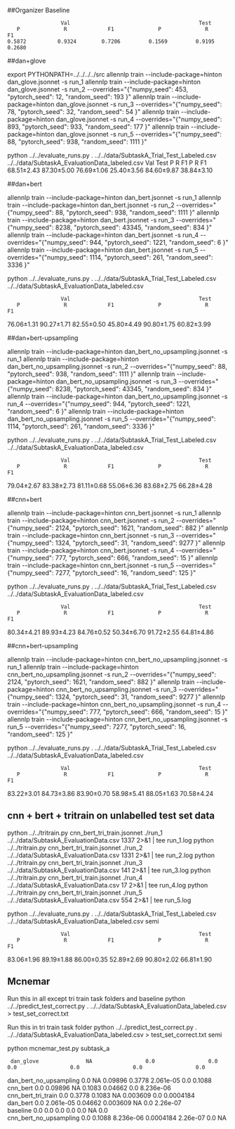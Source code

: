 ##Organizer Baseline

                     Val                                         Test
       P              R             F1              P              R             F1
    0.5872          0.9324        0.7206         0.1569         0.9195         0.2680


##dan+glove

export PYTHONPATH=../../../../src
allennlp train --include-package=hinton dan_glove.jsonnet -s run_1
allennlp train --include-package=hinton dan_glove.jsonnet -s run_2 --overrides="{"numpy_seed": 453, "pytorch_seed": 12, "random_seed": 193 }"
allennlp train --include-package=hinton dan_glove.jsonnet -s run_3 --overrides="{"numpy_seed": 78, "pytorch_seed": 32, "random_seed":  54 }"
allennlp train --include-package=hinton dan_glove.jsonnet -s run_4 --overrides="{"numpy_seed": 893, "pytorch_seed": 933, "random_seed": 177 }"
allennlp train --include-package=hinton dan_glove.jsonnet -s run_5 --overrides="{"numpy_seed": 88, "pytorch_seed": 938, "random_seed":  1111 }"


python ../../evaluate_runs.py . ../../data/SubtaskA_Trial_Test_Labeled.csv ../../data/SubtaskA_EvaluationData_labeled.csv
                     Val                                         Test
       P              R             F1              P              R             F1
  68.51±2.43     87.30±5.00     76.69±1.06     25.40±3.56     84.60±9.87     38.84±3.10


##dan+bert

allennlp train --include-package=hinton dan_bert.jsonnet -s run_1
allennlp train --include-package=hinton dan_bert.jsonnet -s run_2 --overrides="{"numpy_seed": 88, "pytorch_seed": 938, "random_seed":  1111 }"
allennlp train --include-package=hinton dan_bert.jsonnet -s run_3 --overrides="{"numpy_seed": 8238, "pytorch_seed": 43345, "random_seed":  834 }"
allennlp train --include-package=hinton dan_bert.jsonnet -s run_4 --overrides="{"numpy_seed": 944, "pytorch_seed": 1221, "random_seed":  6 }"
allennlp train --include-package=hinton dan_bert.jsonnet -s run_5 --overrides="{"numpy_seed": 1114, "pytorch_seed": 261, "random_seed": 3336 }"


python ../../evaluate_runs.py . ../../data/SubtaskA_Trial_Test_Labeled.csv ../../data/SubtaskA_EvaluationData_labeled.csv

                     Val                                         Test
       P              R             F1              P              R             F1
  76.06±1.31     90.27±1.71     82.55±0.50     45.80±4.49     90.80±1.75     60.82±3.99


##dan+bert-upsampling

allennlp train --include-package=hinton dan_bert_no_upsampling.jsonnet -s run_1
allennlp train --include-package=hinton dan_bert_no_upsampling.jsonnet -s run_2 --overrides="{"numpy_seed": 88, "pytorch_seed": 938, "random_seed":  1111 }"
allennlp train --include-package=hinton dan_bert_no_upsampling.jsonnet -s run_3 --overrides="{"numpy_seed": 8238, "pytorch_seed": 43345, "random_seed":  834 }"
allennlp train --include-package=hinton dan_bert_no_upsampling.jsonnet -s run_4 --overrides="{"numpy_seed": 944, "pytorch_seed": 1221, "random_seed":  6 }"
allennlp train --include-package=hinton dan_bert_no_upsampling.jsonnet -s run_5 --overrides="{"numpy_seed": 1114, "pytorch_seed": 261, "random_seed": 3336 }"


python ../../evaluate_runs.py . ../../data/SubtaskA_Trial_Test_Labeled.csv ../../data/SubtaskA_EvaluationData_labeled.csv


                     Val                                         Test
       P              R             F1              P              R             F1
  79.04±2.67     83.38±2.73     81.11±0.68     55.06±6.36     83.68±2.75     66.28±4.28

##cnn+bert


allennlp train --include-package=hinton cnn_bert.jsonnet -s run_1
allennlp train --include-package=hinton cnn_bert.jsonnet -s run_2 --overrides="{"numpy_seed": 2124, "pytorch_seed": 1621, "random_seed": 882 }"
allennlp train --include-package=hinton cnn_bert.jsonnet -s run_3 --overrides="{"numpy_seed": 1324, "pytorch_seed": 31, "random_seed": 9277 }"
allennlp train --include-package=hinton cnn_bert.jsonnet -s run_4 --overrides="{"numpy_seed": 777, "pytorch_seed": 666, "random_seed": 15 }"
allennlp train --include-package=hinton cnn_bert.jsonnet -s run_5 --overrides="{"numpy_seed": 7277, "pytorch_seed": 16, "random_seed": 125 }"


python ../../evaluate_runs.py . ../../data/SubtaskA_Trial_Test_Labeled.csv ../../data/SubtaskA_EvaluationData_labeled.csv

                     Val                                         Test
       P              R             F1              P              R             F1
  80.34±4.21     89.93±4.23     84.76±0.52     50.34±6.70     91.72±2.55     64.81±4.86



##cnn+bert-upsampling


allennlp train --include-package=hinton cnn_bert_no_upsampling.jsonnet -s run_1
allennlp train --include-package=hinton cnn_bert_no_upsampling.jsonnet -s run_2 --overrides="{"numpy_seed": 2124, "pytorch_seed": 1621, "random_seed": 882 }"
allennlp train --include-package=hinton cnn_bert_no_upsampling.jsonnet -s run_3 --overrides="{"numpy_seed": 1324, "pytorch_seed": 31, "random_seed": 9277 }"
allennlp train --include-package=hinton cnn_bert_no_upsampling.jsonnet -s run_4 --overrides="{"numpy_seed": 777, "pytorch_seed": 666, "random_seed": 15 }"
allennlp train --include-package=hinton cnn_bert_no_upsampling.jsonnet -s run_5 --overrides="{"numpy_seed": 7277, "pytorch_seed": 16, "random_seed": 125 }"



python ../../evaluate_runs.py . ../../data/SubtaskA_Trial_Test_Labeled.csv ../../data/SubtaskA_EvaluationData_labeled.csv

                     Val                                         Test
       P              R             F1              P              R             F1
  83.22±3.01     84.73±3.86     83.90±0.70     58.98±5.41     88.05±1.63     70.58±4.24


## cnn + bert + tritrain on unlabelled test set data 

python ../../tritrain.py cnn_bert_tri_train.jsonnet ./run_1 ../../data/SubtaskA_EvaluationData.csv 1337 2>&1 | tee run_1.log
python ../../tritrain.py cnn_bert_tri_train.jsonnet ./run_2 ../../data/SubtaskA_EvaluationData.csv 1331 2>&1 | tee run_2.log
python ../../tritrain.py cnn_bert_tri_train.jsonnet ./run_3 ../../data/SubtaskA_EvaluationData.csv 141 2>&1 | tee run_3.log
python ../../tritrain.py cnn_bert_tri_train.jsonnet ./run_4 ../../data/SubtaskA_EvaluationData.csv 17 2>&1 | tee run_4.log
python ../../tritrain.py cnn_bert_tri_train.jsonnet ./run_5 ../../data/SubtaskA_EvaluationData.csv 554 2>&1 | tee run_5.log



python ../../evaluate_runs.py . ../../data/SubtaskA_Trial_Test_Labeled.csv ../../data/SubtaskA_EvaluationData_labeled.csv semi

                     Val                                         Test
       P              R             F1              P              R             F1
  83.06±1.96     89.19±1.88     86.00±0.35     52.89±2.69     90.80±2.02     66.81±1.90



## Mcnemar 

Run this in all except tri train task folders and baseline
python ../../predict_test_correct.py . ../../data/SubtaskA_EvaluationData_labeled.csv > test_set_correct.txt

Run this in tri train task folder
python ../../predict_test_correct.py . ../../data/SubtaskA_EvaluationData_labeled.csv > test_set_correct.txt semi



python mcnemar_test.py subtask_a

     dan_glove               NA                 0.0                 0.0                 0.0                 0.0                 0.0                 0.0         
dan_bert_no_upsampling        0.0                  NA               0.09896              0.3778            2.061e-05              0.0                0.1088       
      cnn_bert              0.0               0.09896                NA                0.1083             0.04662               0.0              8.236e-06      
 cnn_bert_tri_train         0.0                0.3778              0.1083                NA               0.003609              0.0              0.0004184      
      dan_bert              0.0              2.061e-05            0.04662             0.003609               NA                 0.0               2.26e-07      
      baseline              0.0                 0.0                 0.0                 0.0                 0.0                  NA                 0.0         
cnn_bert_no_upsampling        0.0                0.1088            8.236e-06           0.0004184            2.26e-07              0.0                  NA 